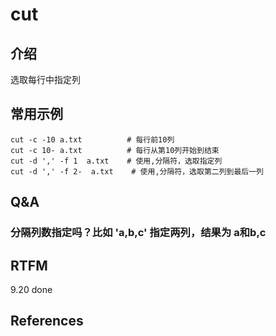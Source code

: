 
# cut

## 介绍

选取每行中指定列

## 常用示例

```text
cut -c -10 a.txt          # 每行前10列
cut -c 10- a.txt          # 每行从第10列开始到结束
cut -d ',' -f 1  a.txt    # 使用,分隔符，选取指定列
cut -d ',' -f 2-  a.txt    # 使用,分隔符，选取第二列到最后一列
```

## Q&A

### 分隔列数指定吗？比如 'a,b,c' 指定两列，结果为 a和b,c


## RTFM

9.20 done

## References

